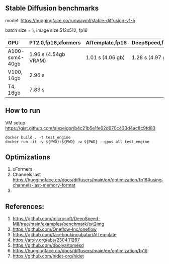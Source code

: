 ## Stable Diffusion benchmarks

model: https://huggingface.co/runwayml/stable-diffusion-v1-5

batch size = 1, image size 512x512, fp16

| GPU                    | PT2.0,fp16,xformers   | AITemplate,fp16 | DeepSpeed,fp16   | Oneflow,fp16     |
| :---                   | :---                  | :---            | :---             | :---             |
| A100-sxm4-40gb         | 1.96 s (4.54gb VRAM)  | 1.01 s (4.06 gb)| 1.28 s (4.97 gb) | 0.98 s (5.62 gb) |
| V100, 16gb             | 2.96 s                |                 |                  |                  |
| T4, 16gb               | 7.83 s                |                 |                  |                  |


## How to run
VM setup https://gist.github.com/alexeigor/b4c21b5e1fe62d670c433d4ac8c9fd83
```
docker build . -t test_engine
docker run -it -v ${PWD}:${PWD} -w ${PWD} --gpus all test_engine
```

## Optimizations
1. xFormers
2. Channels last https://huggingface.co/docs/diffusers/main/en/optimization/fp16#using-channels-last-memory-format
3. 


## References:
1. https://github.com/microsoft/DeepSpeed-MII/tree/main/examples/benchmark/txt2img
2. https://github.com/Oneflow-Inc/oneflow
3. https://github.com/facebookincubator/AITemplate
4. https://arxiv.org/abs/2304.11267
5. https://github.com/dbolya/tomesd
6. https://huggingface.co/docs/diffusers/main/en/optimization/fp16
7. https://github.com/hidet-org/hidet
